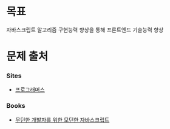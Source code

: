 # 목표
자바스크립트 알고리즘 구현능력 향상을 통해 프론트엔드 기술능력 향상

# 문제 출처
<h3>Sites</h3>
<ul>
 <li><a href='https://www.acmicpc.net/' target="_blank">프로그래머스</a></li>
</ul>

<h3>Books</h3>
<ul>
 <li><a href='http://www.kyobobook.co.kr/product/detailViewKor.laf?mallGb=KOR&ejkGb=KOR&barcode=9791162245057' target="_blank">무던한 개발자를 위한 모던한 자바스크립트</a></li>
</ul>
